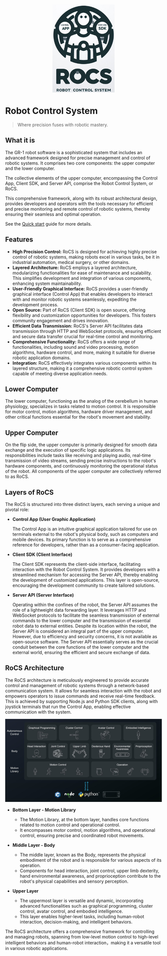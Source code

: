 <p align="center">
    <a href="https://fftai.github.io" target="_blank" rel="noopener noreferrer">
        <img width="200" src="https://raw.githubusercontent.com/FFTAI/rocs_server/main/assets/ico.jpg" alt="logo">
    </a>
</p>

# Robot Control System

> Where precision fuses with robotic mastery.

## What it is

The GR-1 robot software is a sophisticated system that includes an advanced framework designed for precise management and control of robotic systems. It comprises two core components: the upper computer and the lower computer.

The collective elements of the upper computer, encompassing the Control App, Client SDK, and Server API, comprise the Robot Control System, or RoCS. 

This comprehensive framework, along with its robust architectural design, provides developers and operators with the tools necessary for efficient and precise monitoring and remote control of robotic systems, thereby ensuring their seamless and optimal operation.

See the [Quick start](quick_start/overview.md) guide for more details.

## Features

* **High Precision Control:** RoCS is designed for achieving highly precise control of robotic systems, making robots excel in various tasks, be it in industrial automation, medical surgery, or other domains.
* **Layered Architecture:** RoCS employs a layered architecture, modularizing functionalities for ease of maintenance and scalability. This simplifies development and integration of various components, enhancing system maintainability.
* **User-Friendly Graphical Interface:** RoCS provides a user-friendly graphical interface (Control App) that enables developers to interact with and monitor robotic systems seamlessly, expediting the development process.
* **Open Source:** Part of RoCS (Client SDK) is open source, offering flexibility and customization opportunities for developers. This fosters community engagement and drives innovation.
* **Efficient Data Transmission:** RoCS's Server API facilitates data transmission through HTTP and WebSocket protocols, ensuring efficient and secure data transfer crucial for real-time control and monitoring.
* **Comprehensive Functionality:** RoCS offers a wide range of functionalities, including sound and video processing, motion algorithms, hardware control, and more, making it suitable for diverse robotic application domains.
* **Integration:** RoCS effectively integrates various components within its layered structure, making it a comprehensive robotic control system capable of meeting diverse application needs.

## Lower Computer

The lower computer, functioning as the analog of the cerebellum in human physiology, specializes in tasks related to motion control. It is responsible for motor control, motion algorithms, hardware driver management, and other critical functions essential for the robot's movement and stability.

## Upper Computer

On the flip side, the upper computer is primarily designed for smooth data exchange and the execution of specific logic applications. Its responsibilities include tasks like receiving and playing audio, real-time transmission of video streams, sending precise instructions to the robot's hardware components, and continuously monitoring the operational status of the robot. All components of the upper computer are collectively referred to as RoCS.

## Layers of RoCS

The RoCS is structured into three distinct layers, each serving a unique and pivotal role:

* **Control App (User Graphic Application)**

  The Control App is an intuitive graphical application tailored for use on terminals external to the robot's physical body, such as computers and mobile devices. Its primary function is to serve as a comprehensive reference for developers, rather than as a consumer-facing application.
* **Client SDK (Client Interface)**

  The Client SDK represents the client-side interface, facilitating interaction with the Robot Control System. It provides developers with a streamlined mechanism for accessing the Server API, thereby enabling the development of customized applications. This layer is open-source, encouraging the development community to create tailored solutions.
* **Server API (Server Interface)**

  Operating within the confines of the robot, the Server API assumes the role of a lightweight data forwarding layer. It leverages HTTP and WebSocket protocols to facilitate the seamless transmission of external commands to the lower computer and the transmission of essential robot data to external entities. Despite its location within the robot, the Server API is considered an integral part of the upper computer. However, due to efficiency and security concerns, it is not available as open-source software.
  The Server API essentially serves as the crucial conduit between the core functions of the lower computer and the external world, ensuring the efficient and secure exchange of data.

## RoCS Architecture

The RoCS architecture is meticulously engineered to provide accurate control and management of robotic systems through a network-based communication system. It allows for seamless interaction with the robot and empowers operators to issue commands and receive real-time feedback. This is achieved by supporting Node.js and Python SDK clients, along with joystick terminals that run the Control App, enabling effective communication with the system.

![](concepts/static/about_rocs.png)

* **Bottom Layer - Motion Library**

  * The Motion Library, at the bottom layer, handles core functions related to motion control and operational control.
  * It encompasses motor control, motion algorithms, and operational control, ensuring precise and coordinated robot movements.
* **Middle Layer - Body**

  * The middle layer, known as the Body, represents the physical embodiment of the robot and is responsible for various aspects of its operation.
  * Components for head interaction, joint control, upper limb dexterity, hand environmental awareness, and proprioception contribute to the robot's physical capabilities and sensory perception.
* **Upper Layer**

  * The uppermost layer is versatile and dynamic, incorporating advanced functionalities such as graphical programming, cluster control, avatar control, and embodied intelligence.
  * This layer enables higher-level tasks, including human-robot interaction, decision-making, and intelligent behaviors.

The RoCS architecture offers a comprehensive framework for controlling and managing robots, spanning from low-level motion control to high-level intelligent behaviors and human-robot interaction，making it a versatile tool in various robotic applications.
